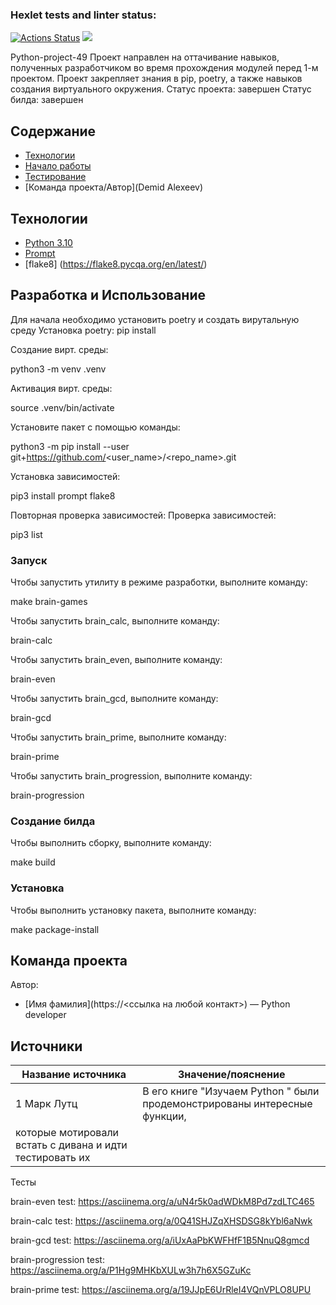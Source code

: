 ### Hexlet tests and linter status:
[![Actions Status](https://github.com/Demidb/python-project-49/actions/workflows/hexlet-check.yml/badge.svg)](https://github.com/Demidb/python-project-49/actions)
<a href="https://codeclimate.com/github/Demidb/python-project-49/maintainability"><img src="https://api.codeclimate.com/v1/badges/522cd74e06f4ba19bd53/maintainability" /></a> 

Python-project-49
Проект направлен на оттачивание навыков, полученных разработчиком во время прохождения модулей перед 1-м проектом. Проект закрепляет знания в pip, poetry, а также навыков создания виртуального окружения.
Статус проекта: завершен
Статус билда: завершен

## Содержание
- [Технологии](#технологии)
- [Начало работы](10-10-2023)
- [Тестирование](05-01-2023)
- [Команда проекта/Автор](Demid Alexeev)

## Технологии
- [Python 3.10](https://www.python.org/)
- [Prompt](https://pypi.org/project/prompt/)
- [flake8] (https://flake8.pycqa.org/en/latest/)

## Разработка и Использование
Для начала необходимо установить poetry и создать вирутальную среду
Установка poetry:
pip install

Создание вирт. среды:

python3 -m venv .venv

Активация вирт. среды:

source .venv/bin/activate

Установите пакет с помощью команды:

python3 -m pip install --user git+https://github.com/<user_name>/<repo_name>.git


Установка зависимостей:

pip3 install prompt flake8

Повторная проверка зависимостей:
Проверка зависимостей:

pip3 list

### Запуск
Чтобы запустить утилиту в режиме разработки, выполните команду:

make brain-games


Чтобы запустить brain_calc, выполните команду:

brain-calc


Чтобы запустить brain_even, выполните команду:

brain-even


Чтобы запустить brain_gcd, выполните команду:

brain-gcd


Чтобы запустить brain_prime, выполните команду:

brain-prime


Чтобы запустить brain_progression, выполните команду:

brain-progression

### Создание билда
Чтобы выполнить сборку, выполните команду: 

make build


### Установка
Чтобы выполнить установку пакета, выполните команду: 

make package-install

## Команда проекта
Автор:

- [Имя фамилия](https://<ссылка на любой контакт>) — Python developer

## Источники


| Название источника | Значение/пояснение |
|--------------------|--------------------|
| 1  Марк Лутц       | В его книге  "Изучаем Python "  были продемонстрированы интересные функции, 
                         которые мотировали встать с дивана и идти тестировать их    |     |

Тесты

brain-even test:  https://asciinema.org/a/uN4r5k0adWDkM8Pd7zdLTC465

brain-calc test: https://asciinema.org/a/0Q41SHJZqXHSDSG8kYbl6aNwk

brain-gcd test: https://asciinema.org/a/iUxAaPbKWFHfF1B5NnuQ8gmcd

brain-progression test: https://asciinema.org/a/P1Hg9MHKbXULw3h7h6X5GZuKc

brain-prime test: https://asciinema.org/a/19JJpE6UrRleI4VQnVPLO8UPU